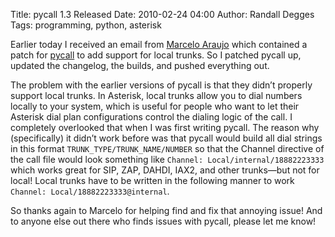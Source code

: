 Title: pycall 1.3 Released
Date: 2010-02-24 04:00
Author: Randall Degges
Tags: programming, python, asterisk


Earlier today I received an email from [Marcelo Araujo][] which contained a
patch for [pycall][] to add support for local trunks. So I patched pycall up,
updated the changelog, the builds, and pushed everything out.

The problem with the earlier versions of pycall is that they didn’t properly
support local trunks. In Asterisk, local trunks allow you to dial numbers
locally to your system, which is useful for people who want to let their
Asterisk dial plan configurations control the dialing logic of the call. I
completely overlooked that when I was first writing pycall. The reason why
(specifically) it didn’t work before was that pycall would build all dial
strings in this format `TRUNK_TYPE/TRUNK_NAME/NUMBER` so that the Channel
directive of the call file would look something like
`Channel: Local/internal/18882223333` which works great for SIP, ZAP, DAHDI,
IAX2, and other trunks—but not for local! Local trunks have to be written in the
following manner to work `Channel: Local/18882223333@internal`.

So thanks again to Marcelo for helping find and fix that annoying issue! And to
anyone else out there who finds issues with pycall, please let me know!


  [Marcelo Araujo]: mailto:marcelo@midivts.org
  [pycall]: http://pycall.org/
